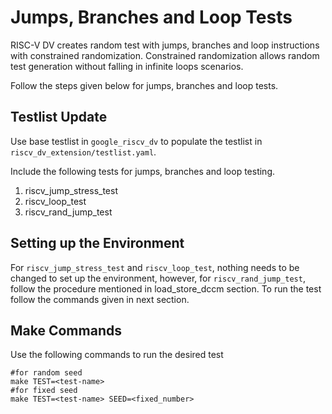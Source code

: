 # Jumps, Branches and Loop Tests
RISC-V DV creates random test with jumps, branches and loop instructions with constrained randomization. Constrained randomization allows random test generation without falling in infinite loops scenarios. 

Follow the steps given below for jumps, branches and loop tests.
## Testlist Update
Use base testlist in `google_riscv_dv` to populate the testlist in `riscv_dv_extension/testlist.yaml`.

Include the following tests for jumps, branches and loop testing.
1. riscv_jump_stress_test
2. riscv_loop_test
3. riscv_rand_jump_test

## Setting up the Environment

For `riscv_jump_stress_test` and `riscv_loop_test`, nothing needs to be changed to set up the environment, however, for `riscv_rand_jump_test`, follow the procedure mentioned in load_store_dccm section. To run the test follow the commands given in next section.

## Make Commands
Use the following commands to run the desired test
```
#for random seed
make TEST=<test-name> 
#for fixed seed
make TEST=<test-name> SEED=<fixed_number>
```